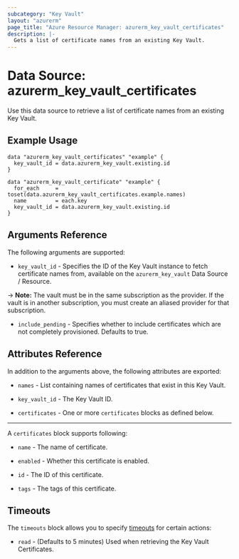 ```yaml
---
subcategory: "Key Vault"
layout: "azurerm"
page_title: "Azure Resource Manager: azurerm_key_vault_certificates"
description: |-
  Gets a list of certificate names from an existing Key Vault.
---
```


# Data Source: azurerm_key_vault_certificates

Use this data source to retrieve a list of certificate names from an existing Key Vault.

## Example Usage

```hcl
data "azurerm_key_vault_certificates" "example" {
  key_vault_id = data.azurerm_key_vault.existing.id
}

data "azurerm_key_vault_certificate" "example" {
  for_each     = toset(data.azurerm_key_vault_certificates.example.names)
  name         = each.key
  key_vault_id = data.azurerm_key_vault.existing.id
}

```

## Arguments Reference

The following arguments are supported:

* `key_vault_id` - Specifies the ID of the Key Vault instance to fetch certificate names from, available on the `azurerm_key_vault` Data Source / Resource.

-> **Note:** The vault must be in the same subscription as the provider. If the vault is in another subscription, you must create an aliased provider for that subscription.

* `include_pending` - Specifies whether to include certificates which are not completely provisioned. Defaults to true.

## Attributes Reference

In addition to the arguments above, the following attributes are exported:

* `names` - List containing names of certificates that exist in this Key Vault.

* `key_vault_id` - The Key Vault ID.
 
* `certificates` - One or more `certificates` blocks as defined below.

---

A `certificates` block supports following:

* `name` - The name of certificate.

* `enabled` - Whether this certificate is enabled.

* `id` - The ID of this certificate.

* `tags` - The tags of this certificate.

## Timeouts

The `timeouts` block allows you to specify [timeouts](https://developer.hashicorp.com/terraform/language/resources/configure#define-operation-timeouts) for certain actions:

* `read` - (Defaults to 5 minutes) Used when retrieving the Key Vault Certificates.
